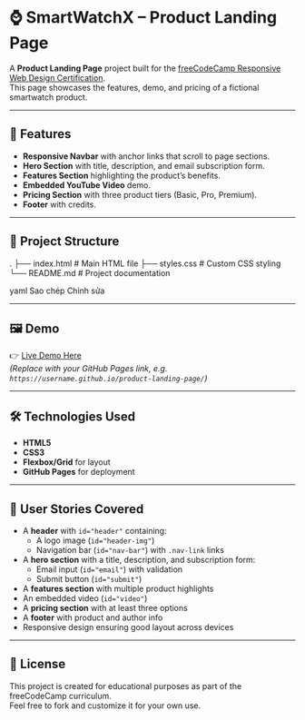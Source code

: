 # ⌚ SmartWatchX – Product Landing Page

A **Product Landing Page** project built for the [freeCodeCamp Responsive Web Design Certification](https://www.freecodecamp.org/).  
This page showcases the features, demo, and pricing of a fictional smartwatch product.

---

## 🚀 Features
- **Responsive Navbar** with anchor links that scroll to page sections.
- **Hero Section** with title, description, and email subscription form.
- **Features Section** highlighting the product’s benefits.
- **Embedded YouTube Video** demo.
- **Pricing Section** with three product tiers (Basic, Pro, Premium).
- **Footer** with credits.

---

## 📂 Project Structure
.
├── index.html # Main HTML file
├── styles.css # Custom CSS styling
└── README.md # Project documentation

yaml
Sao chép
Chỉnh sửa

---

## 🖼️ Demo
👉 [Live Demo Here](https://your-demo-link.com)  
*(Replace with your GitHub Pages link, e.g. `https://username.github.io/product-landing-page/`)*

---

## 🛠️ Technologies Used
- **HTML5**
- **CSS3**
- **Flexbox/Grid** for layout
- **GitHub Pages** for deployment

---

## 📑 User Stories Covered
- A **header** with `id="header"` containing:
  - A logo image (`id="header-img"`)
  - Navigation bar (`id="nav-bar"`) with `.nav-link` links
- A **hero section** with a title, description, and subscription form:
  - Email input (`id="email"`) with validation
  - Submit button (`id="submit"`)
- A **features section** with multiple product highlights
- An embedded video (`id="video"`)
- A **pricing section** with at least three options
- A **footer** with product and author info
- Responsive design ensuring good layout across devices

---

## 📜 License
This project is created for educational purposes as part of the freeCodeCamp curriculum.  
Feel free to fork and customize it for your own use.

